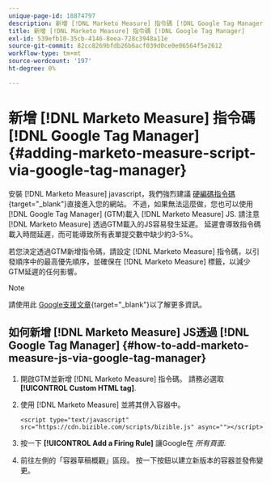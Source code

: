 ```yaml
---
unique-page-id: 18874797
description: 新增 [!DNL Marketo Measure] 指令碼 [!DNL Google Tag Manager] - [!DNL Marketo Measure]  — 產品檔案
title: 新增 [!DNL Marketo Measure] 指令碼 [!DNL Google Tag Manager]
exl-id: 539efb10-35cb-4146-8eea-728c3948a11e
source-git-commit: 82cc8269bfdb26b6acf039d0ce0e06564f5e2612
workflow-type: tm+mt
source-wordcount: '197'
ht-degree: 0%

---
```


# 新增 [!DNL Marketo Measure] 指令碼 [!DNL Google Tag Manager] {#adding-marketo-measure-script-via-google-tag-manager}

安裝 [!DNL Marketo Measure] javascript，我們強烈建議 [硬編碼指令碼](/help/marketo-measure-tracking/setting-up-tracking/adding-marketo-measure-script.md){target=&quot;_blank&quot;}直接進入您的網站。 不過，如果無法這麼做，您也可以使用 [!DNL Google Tag Manager] (GTM)載入 [!DNL Marketo Measure] JS. 請注意 [!DNL Marketo Measure] 透過GTM載入的JS容易發生延遲。 延遲會導致指令碼載入時間延遲，而可能導致所有表單提交數中缺少約3-5%。

若您決定透過GTM新增指令碼，請設定 [!DNL Marketo Measure] 指令碼，以引發順序中的最高優先順序，並確保在 [!DNL Marketo Measure] 標籤，以減少GTM延遲的任何影響。

>[!NOTE]
>
>請使用此 [Google支援文章](https://support.google.com/tagmanager/answer/2772421?hl=en){target=&quot;_blank&quot;}以了解更多資訊。

## 如何新增 [!DNL Marketo Measure] JS透過 [!DNL Google Tag Manager] {#how-to-add-marketo-measure-js-via-google-tag-manager}

1. 開啟GTM並新增 [!DNL Marketo Measure] 指令碼。 請務必選取 **[!UICONTROL Custom HTML tag]**.

1. 使用 [!DNL Marketo Measure] 並將其併入容器中。

   `<script type="text/javascript" src="https://cdn.bizible.com/scripts/bizible.js" async=""></script>`

1. 按一下 **[!UICONTROL Add a Firing Rule]** 讓Google在 *所有頁面*.

1. 前往左側的「容器草稿概觀」區段。 按一下按鈕以建立新版本的容器並發佈變更。
